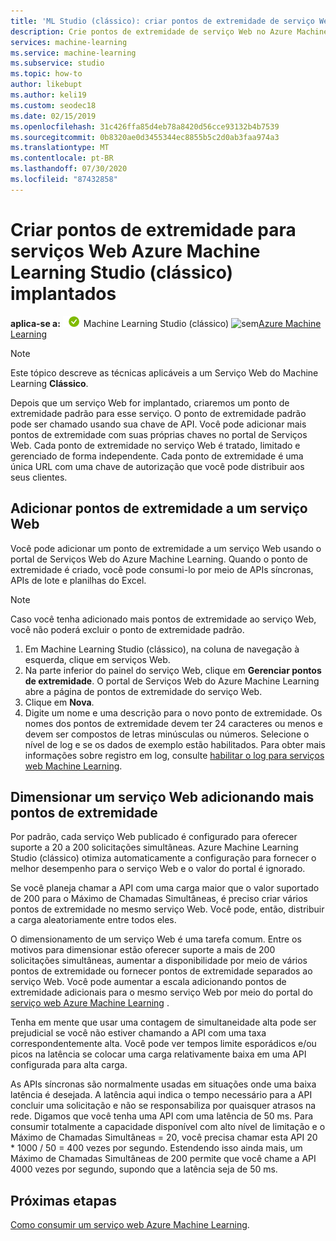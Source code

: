 ```yaml
---
title: 'ML Studio (clássico): criar pontos de extremidade de serviço Web-Azure'
description: Crie pontos de extremidade de serviço Web no Azure Machine Learning Studio (clássico). Cada ponto de extremidade no serviço Web é tratado, limitado e gerenciado de forma independente.
services: machine-learning
ms.service: machine-learning
ms.subservice: studio
ms.topic: how-to
author: likebupt
ms.author: keli19
ms.custom: seodec18
ms.date: 02/15/2019
ms.openlocfilehash: 31c426ffa85d4eb78a8420d56cce93132b4b7539
ms.sourcegitcommit: 0b8320ae0d3455344ec8855b5c2d0ab3faa974a3
ms.translationtype: MT
ms.contentlocale: pt-BR
ms.lasthandoff: 07/30/2020
ms.locfileid: "87432858"
---
```

# <a name="create-endpoints-for-deployed-azure-machine-learning-studio-classic-web-services"></a>Criar pontos de extremidade para serviços Web Azure Machine Learning Studio (clássico) implantados

**aplica-se a:** ![ Sim ](../../../includes/media/aml-applies-to-skus/yes.png) Machine Learning Studio (clássico) ![ sem](../../../includes/media/aml-applies-to-skus/no.png)[Azure Machine Learning](../compare-azure-ml-to-studio-classic.md)  


> [!NOTE]
> Este tópico descreve as técnicas aplicáveis a um Serviço Web do Machine Learning **Clássico**.

Depois que um serviço Web for implantado, criaremos um ponto de extremidade padrão para esse serviço. O ponto de extremidade padrão pode ser chamado usando sua chave de API. Você pode adicionar mais pontos de extremidade com suas próprias chaves no portal de Serviços Web.
Cada ponto de extremidade no serviço Web é tratado, limitado e gerenciado de forma independente. Cada ponto de extremidade é uma única URL com uma chave de autorização que você pode distribuir aos seus clientes.

## <a name="add-endpoints-to-a-web-service"></a>Adicionar pontos de extremidade a um serviço Web

Você pode adicionar um ponto de extremidade a um serviço Web usando o portal de Serviços Web do Azure Machine Learning. Quando o ponto de extremidade é criado, você pode consumi-lo por meio de APIs síncronas, APIs de lote e planilhas do Excel.

> [!NOTE]
> Caso você tenha adicionado mais pontos de extremidade ao serviço Web, você não poderá excluir o ponto de extremidade padrão.

1. Em Machine Learning Studio (clássico), na coluna de navegação à esquerda, clique em serviços Web.
2. Na parte inferior do painel do serviço Web, clique em **Gerenciar pontos de extremidade**. O portal de Serviços Web do Azure Machine Learning abre a página de pontos de extremidade do serviço Web.
3. Clique em **Nova**.
4. Digite um nome e uma descrição para o novo ponto de extremidade. Os nomes dos pontos de extremidade devem ter 24 caracteres ou menos e devem ser compostos de letras minúsculas ou números. Selecione o nível de log e se os dados de exemplo estão habilitados. Para obter mais informações sobre registro em log, consulte [habilitar o log para serviços web Machine Learning](web-services-logging.md).

## <a name="scale-a-web-service-by-adding-additional-endpoints"></a><a id="scaling"></a> Dimensionar um serviço Web adicionando mais pontos de extremidade

Por padrão, cada serviço Web publicado é configurado para oferecer suporte a 20 a 200 solicitações simultâneas. Azure Machine Learning Studio (clássico) otimiza automaticamente a configuração para fornecer o melhor desempenho para o serviço Web e o valor do portal é ignorado.

Se você planeja chamar a API com uma carga maior que o valor suportado de 200 para o Máximo de Chamadas Simultâneas, é preciso criar vários pontos de extremidade no mesmo serviço Web. Você pode, então, distribuir a carga aleatoriamente entre todos eles.

O dimensionamento de um serviço Web é uma tarefa comum. Entre os motivos para dimensionar estão oferecer suporte a mais de 200 solicitações simultâneas, aumentar a disponibilidade por meio de vários pontos de extremidade ou fornecer pontos de extremidade separados ao serviço Web. Você pode aumentar a escala adicionando pontos de extremidade adicionais para o mesmo serviço Web por meio do portal do [serviço web Azure Machine Learning](https://services.azureml.net/) .

Tenha em mente que usar uma contagem de simultaneidade alta pode ser prejudicial se você não estiver chamando a API com uma taxa correspondentemente alta. Você pode ver tempos limite esporádicos e/ou picos na latência se colocar uma carga relativamente baixa em uma API configurada para alta carga.

As APIs síncronas são normalmente usadas em situações onde uma baixa latência é desejada. A latência aqui indica o tempo necessário para a API concluir uma solicitação e não se responsabiliza por quaisquer atrasos na rede. Digamos que você tenha uma API com uma latência de 50 ms. Para consumir totalmente a capacidade disponível com alto nível de limitação e o Máximo de Chamadas Simultâneas = 20, você precisa chamar esta API 20 * 1000 / 50 = 400 vezes por segundo. Estendendo isso ainda mais, um Máximo de Chamadas Simultâneas de 200 permite que você chame a API 4000 vezes por segundo, supondo que a latência seja de 50 ms.

## <a name="next-steps"></a>Próximas etapas

[Como consumir um serviço web Azure Machine Learning](consume-web-services.md).
